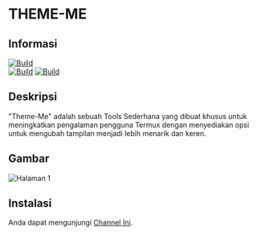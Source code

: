 # THEME-ME 

## Informasi
[![Build](https://img.shields.io/badge/Author%20By-Zidan%20IDz-%23FF0000?style=for-the-badge&logo=github)]()<br>
[![Build](https://img.shields.io/badge/THEME-ME-%23FF0000.svg?maxAge=259200)](https://link-ke-halaman-tema)
[![Build](https://img.shields.io/badge/Code-Python-%23FF0000.svg)]()

## Deskripsi
"Theme-Me" adalah sebuah Tools Sederhana yang dibuat khusus untuk meningkatkan pengalaman pengguna Termux dengan menyediakan opsi untuk mengubah tampilan menjadi lebih menarik dan keren.<br>

## Gambar
![Halaman 1 ](https://i.ibb.co/p1pmhj5/20231212-092636.jpg)

## Instalasi 
Anda dapat mengunjungi [Channel Ini](https://www.youtube.com/@ZeyShyy.).
